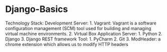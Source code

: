 # Django-Basics

Technology Stack:
  Development Server:
    1. Vagrant: Vagrant is a software configuration management (SCM) tool used for building and managing virtual machine environments.
    2. Virtual Box
  Application Server:
    1. Python
    2. Django
    3. Django REST framework
  Tool:
    1. PyCharm
    2. Git
    3. ModHeader: a chrome extension which allows us to modify HTTP headers
